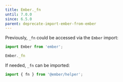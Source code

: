 ```yaml
---
title: Ember._fn
until: 7.0.0
since: 6.5.0
parent: deprecate-import-ember-from-ember
---
```



Previously, `_fn` could be accessed via the `Ember` import:
```js
import Ember from 'ember';

Ember._fn
```

If needed, `_fn` can be imported:
```js
import { fn } from '@ember/helper';
```
